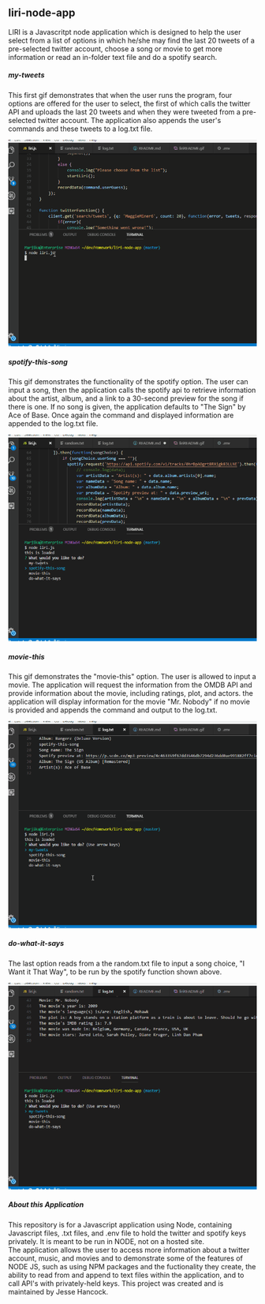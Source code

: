 ## liri-node-app

LIRI is a Javascritpt node application which is designed to help the user select from a list of options in which he/she may find the last 20 tweets of a pre-selected twitter account, choose a song or movie to get more information or read an in-folder text file and do a spotify search.

##### my-tweets

This first gif demonstrates that when the user runs the program, four options are offered for the user to select, the first of which calls the twitter API and uploads the last 20 tweets and when they were tweeted from a pre-selected twitter account. The application also appends the user's commands and these tweets to a log.txt file.

![liri](./liritweetREADME.gif)

##### spotify-this-song

This gif demonstrates the functionality of the spotify option.  The user can input a song, then the application calls the spotify api to retrieve information about the artist, album, and a link to a 30-second preview for the song if there is one. If no song is given, the application defaults to "The Sign" by Ace of Base. Once again the command and displayed information are appended to the log.txt file.

![liri](./lirispotifyREADME.gif)

##### movie-this

This gif demonstrates the "movie-this" option. The user is allowed to input a movie.  The application will request the information from the OMDB API and provide information about the movie, including ratings, plot, and actors. the application will display information for the movie "Mr. Nobody" if no movie is provided and appends the command and output to the log.txt.

![liri](./lirimovieREADME.gif)

##### do-what-it-says

The last option reads from a the random.txt file to input a song choice, "I Want it That Way", to be run by the spotify function shown above.

![liri](./liriwhatREADME.gif)

##### About this Application

This repository is for a Javascript application using Node, containing Javascript files, .txt files, and .env file to hold the twitter and spotify keys privately.  It is meant to be run in NODE, not on a hosted site.  
The application allows the user to access more information about a twitter account, music, and movies and to demonstrate some of the features of NODE JS, such as using NPM packages and the fuctionality they create, the ability to read from and append to text files within the application, and to call API's with privately-held keys. 
This project was created and is maintained by Jesse Hancock.